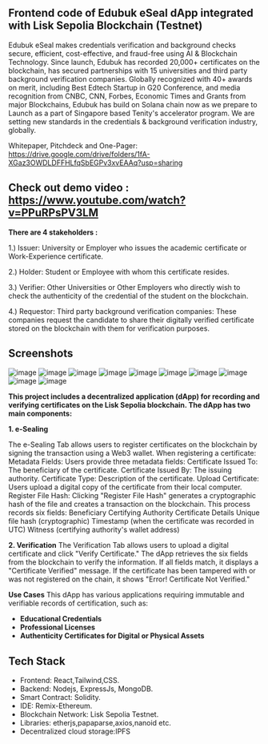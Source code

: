 
## Frontend code of Edubuk eSeal dApp integrated with Lisk Sepolia Blockchain (Testnet)

Edubuk eSeal makes credentials verification and background checks secure, efficient, cost-effective, and fraud-free using AI & Blockchain Technology. Since launch, Edubuk has recorded 20,000+ certificates on the blockchain, has secured partnerships with 15 universities and third party background verification companies.  Globally recognized with 40+ awards on merit, including Best Edtech Startup in G20 Conference, and media recognition from CNBC, CNN, Forbes, Economic Times and Grants from major Blockchains, Edubuk has build on Solana chain now as we prepare to Launch as a part of Singapore based Tenity's accelerator program. We are setting new standards in the credentials & background verification industry, globally.

Whitepaper, Pitchdeck and One-Pager: https://drive.google.com/drive/folders/1fA-XGaz3OWDLDFFHLfqSbEGPv3xvEAAq?usp=sharing

## Check out demo video : https://www.youtube.com/watch?v=PPuRPsPV3LM

**There are 4 stakeholders :**

1.) Issuer: University or Employer who issues the academic certificate or Work-Experience certificate.

2.) Holder: Student or Employee with whom this certificate resides.

3.) Verifier: Other Universities or Other Employers who directly wish to check the authenticity of the credential of the student on the blockchain. 

4.) Requestor: Third party background verification companies: These companies request the candidate to share their digitally verified certificate stored on the blockchain with them for verification purposes.

## Screenshots
![image](https://github.com/user-attachments/assets/f3b70192-16f5-4b38-a38d-5365a8e74268)
![image](https://github.com/user-attachments/assets/2a51fa29-7924-4a01-b6ae-d68b730827e8)
![image](https://github.com/user-attachments/assets/0c46189b-2b3b-4872-80a6-481c434de67f)
![image](https://github.com/user-attachments/assets/d7edcf2a-ed3b-4948-9cba-3b8ddffc4783)
![image](https://github.com/user-attachments/assets/2863c48d-6fad-47f6-bc39-bb6bac60c02e)
![image](https://github.com/user-attachments/assets/87ab773c-c308-401f-a469-bef53191b22c)
![image](https://github.com/user-attachments/assets/2ce30787-7023-465c-b8eb-966ca1671904)
![image](https://github.com/user-attachments/assets/92d2dc2b-b0b7-402d-b671-5623fbf082d3)
![image](https://github.com/user-attachments/assets/a8f3ce8c-b711-45e3-8ae5-06ea1fb89f2e)
![image](https://github.com/user-attachments/assets/991e942a-7afc-46d5-ae3c-725a4f98719d)



**This project includes a decentralized application (dApp) for recording and verifying certificates on the Lisk Sepolia blockchain. The dApp has two main components:**

**1. e-Sealing**

The e-Sealing Tab allows users to register certificates on the blockchain by signing the transaction using a Web3 wallet. When registering a certificate:
Metadata Fields: Users provide three metadata fields:
Certificate Issued To: The beneficiary of the certificate.
Certificate Issued By: The issuing authority.
Certificate Type: Description of the certificate.
Upload Certificate: Users upload a digital copy of the certificate from their local computer.
Register File Hash: Clicking "Register File Hash" generates a cryptographic hash of the file and creates a transaction on the blockchain. This process records six fields:
Beneficiary
Certifying Authority
Certificate Details
Unique file hash (cryptographic)
Timestamp (when the certificate was recorded in UTC)
Witness (certifying authority's wallet address)

**2. Verification**
The Verification Tab allows users to upload a digital certificate and click "Verify Certificate." The dApp retrieves the six fields from the blockchain to verify the information. If all fields match, it displays a "Certificate Verified" message. If the certificate has been tampered with or was not registered on the chain, it shows "Error! Certificate Not Verified."

**Use Cases**
This dApp has various applications requiring immutable and verifiable records of certification, such as:
- **Educational Credentials**
- **Professional Licenses**
- **Authenticity Certificates for Digital or Physical Assets**

## Tech Stack
  - Frontend: React,Tailwind,CSS.
  - Backend: Nodejs, ExpressJs, MongoDB.
  - Smart Contract: Solidity.
  - IDE: Remix-Ethereum.
  - Blockchain Network: Lisk Sepolia Testnet.
  - Libraries: etherjs,papaparse,axios,nanoid etc.
  - Decentralized cloud storage:IPFS
